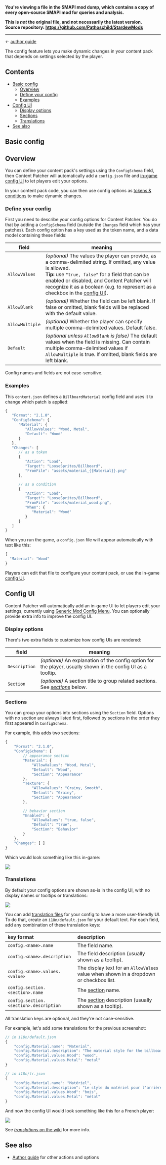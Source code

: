 **You're viewing a file in the SMAPI mod dump, which contains a copy of every open-source SMAPI mod
for queries and analysis.**

**This is _not_ the original file, and not necessarily the latest version.**  
**Source repository: https://github.com/Pathoschild/StardewMods**

----

← [author guide](../author-guide.md)

The config feature lets you make dynamic changes in your content pack that depends on settings
selected by the player.

## Contents
* [Basic config](#basic-config)
  * [Overview](#overview)
  * [Define your config](#define-your-config)
  * [Examples](#examples)
* [Config UI](#config-ui)
  * [Display options](#display-options)
  * [Sections](#sections)
  * [Translations](#translations)
* [See also](#see-also)

## Basic config
## Overview
You can define your content pack's settings using the `ConfigSchema` field, then Content Patcher
will automatically add a `config.json` file and [in-game config UI](#config-ui) to let players edit
your options.

In your content pack code, you can then use config options as [tokens &
conditions](../author-guide.md#tokens) to make dynamic changes.

### Define your config
First you need to describe your config options for Content Patcher. You do that by adding a
`ConfigSchema` field (outside the `Changes` field which has your patches). Each config option has
a key used as the token name, and a data model containing these fields:

field               | meaning
------------------- | -------
`AllowValues`       | _(optional)_ The values the player can provide, as a comma-delimited string. If omitted, any value is allowed.<br />**Tip:** use `"true, false"` for a field that can be enabled or disabled, and Content Patcher will recognize it as a boolean (e.g. to represent as a checkbox in the [config UI](#config-ui)).
`AllowBlank`        | _(optional)_ Whether the field can be left blank. If false or omitted, blank fields will be replaced with the default value.
`AllowMultiple`     | _(optional)_ Whether the player can specify multiple comma-delimited values. Default false.
`Default`           | _(optional unless `AllowBlank` is false)_ The default values when the field is missing. Can contain multiple comma-delimited values if `AllowMultiple` is true. If omitted, blank fields are left blank.

Config names and fields are not case-sensitive.

### Examples
This `content.json` defines a `BillboardMaterial` config field and uses it to change which patch is
applied:

```js
{
   "Format": "2.1.0",
   "ConfigSchema": {
      "Material": {
         "AllowValues": "Wood, Metal",
         "Default": "Wood"
      }
   },
   "Changes": [
      // as a token
      {
         "Action": "Load",
         "Target": "LooseSprites/Billboard",
         "FromFile": "assets/material_{{Material}}.png"
      },

      // as a condition
      {
         "Action": "Load",
         "Target": "LooseSprites/Billboard",
         "FromFile": "assets/material_wood.png",
         "When": {
            "Material": "Wood"
         }
      }
   ]
}
```

When you run the game, a `config.json` file will appear automatically with text like this:

```js
{
  "Material": "Wood"
}
```

Players can edit that file to configure your content pack, or use the in-game
[config UI](#config-ui).

## Config UI
Content Patcher will automatically add an in-game UI to let players edit your settings, currently
using [Generic Mod Config Menu](https://www.nexusmods.com/stardewvalley/mods/5098). You can
optionally provide extra info to improve the config UI.

### Display options
There's two extra fields to customize how config UIs are rendered:

field         | meaning
------------- | -------
`Description` | _(optional)_ An explanation of the config option for the player, usually shown in the config UI as a tooltip.
`Section`     | _(optional)_ A section title to group related sections. See [_sections_](#sections) below.

### Sections
You can group your options into sections using the `Section` field. Options with no section are
always listed first, followed by sections in the order they first appeared in `ConfigSchema`.

For example, this adds two sections:

```js
{
    "Format": "2.1.0",
    "ConfigSchema": {
        // appearance section
        "Material": {
            "AllowValues": "Wood, Metal",
            "Default": "Wood",
            "Section": "Appearance"
        },
        "Texture": {
            "AllowValues": "Grainy, Smooth",
            "Default": "Grainy",
            "Section": "Appearance"
        },

        // behavior section
        "Enabled": {
            "AllowValues": "true, false",
            "Default": "true",
            "Section": "Behavior"
        }
    },
    "Changes": [ ]
}
```

Which would look something like this in-game:

![](../screenshots/config-with-sections.png)

### Translations
By default your config options are shown as-is in the config UI, with no display names or tooltips
or translations:

![](../screenshots/config-plain.png)

You can add [translation files](https://stardewvalleywiki.com/Modding:Translations) for your config
to have a more user-friendly UI. To do that, create an `i18n/default.json` for your default text.
For each field, add any combination of these translation keys:

key format                             | description
:------------------------------------- | :----------
`config.<name>.name`                   | The field name.
`config.<name>.description`            | The field description (usually shown as a tooltip).
`config.<name>.values.<value>`         | The display text for an `AllowValues` value when shown in a dropdown or checkbox list.
`config.section.<section>.name`        | The [section](#sections) name.
`config.section.<section>.description` | The [section](#sections) description (usually shown as a tooltip).

All translation keys are optional, and they're not case-sensitive.

For example, let's add some translations for the previous screenshot:

```js
// in i18n/default.json
{
    "config.Material.name": "Material",
    "config.Material.description": "The material style for the billboard background.",
    "config.Material.values.Wood": "wood",
    "config.Material.values.Metal": "metal"
}

// in i18n/fr.json
{
    "config.Material.name": "Matériel",
    "config.Material.description": "Le style du matériel pour l'arrière-plan du panneau d'affichage.",
    "config.Material.values.Wood": "bois",
    "config.Material.values.Metal": "métal"
}
```

And now the config UI would look something like this for a French player:

![](../screenshots/config-with-translations.png)

See [_translations_ on the wiki](https://stardewvalleywiki.com/Modding:Translations) for more info.

## See also
* [Author guide](../author-guide.md) for other actions and options
